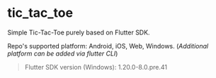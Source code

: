 # tic_tac_toe

Simple Tic-Tac-Toe purely based on Flutter SDK.

Repo's supported platform: Android, iOS, Web, Windows.
(_Additional platform can be added via flutter CLI_)

> Flutter SDK version (Windows): 1.20.0-8.0.pre.41
